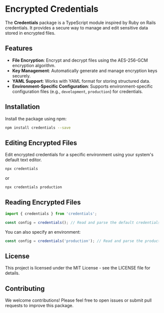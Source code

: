 
# Encrypted Credentials

The **Credentials** package is a TypeScript module inspired by Ruby on Rails credentials.
It provides a secure way to manage and edit sensitive data stored in encrypted files.

## Features

- **File Encryption**: Encrypt and decrypt files using the AES-256-GCM encryption algorithm.
- **Key Management**: Automatically generate and manage encryption keys securely.
- **YAML Support**: Works with YAML format for storing structured data.
- **Environment-Specific Configuration**: Supports environment-specific configuration files (e.g., `development`, `production`) for credentials.

## Installation

Install the package using npm:

```bash
npm install credentials --save
```

## Editing Encrypted Files

Edit encrypted credentials for a specific environment using your system's default text editor.

```bash
npx credentials
```

or

```bash
npx credentials production
```

## Reading Encrypted Files

```typescript
import { credentials } from 'credentials';

const config = credentials(); // Read and parse the default credentials file
```

You can also specify an environment:

```typescript
const config = credentials('production'); // Read and parse the production environment credentials
```

## License

This project is licensed under the MIT License - see the LICENSE file for details.

## Contributing

We welcome contributions! Please feel free to open issues or submit pull requests to improve this package.
